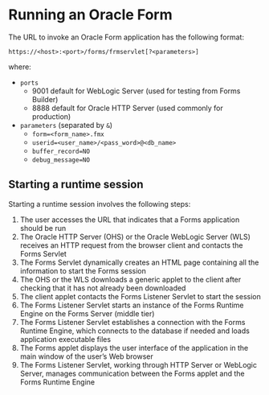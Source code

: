 # Running an Oracle Form

The URL to invoke an Oracle Form application has the following format:

    https://<host>:<port>/forms/frmservlet[?<parameters>]

where:

- ```ports```
    - 9001 default for WebLogic Server (used for testing from Forms Builder)
    - 8888 default for Oracle HTTP Server (used commonly for production)
- ```parameters``` (separated by ```&```)
    - ```form=<form_name>.fmx```
    - ```userid=<user_name>/<pass_word>@<db_name>```
    - ```buffer_record=NO```
    - ```debug_message=NO```

## Starting a runtime session

Starting a runtime session involves the following steps:
1. The user accesses the URL that indicates that a Forms application should be run
2. The Oracle HTTP Server (OHS) or the Oracle WebLogic Server (WLS) receives an HTTP request from the browser client and contacts the Forms Servlet
3. The Forms Servlet dynamically creates an HTML page containing all the information to start the Forms session
4. The OHS or the WLS downloads a generic applet to the client after checking that it has not already been downloaded
5. The client applet contacts the Forms Listener Servlet to start the session
6. The Forms Listener Servlet starts an instance of the Forms Runtime Engine on the Forms Server (middle tier)
7. The Forms Listener Servlet establishes a connection with the Forms Runtime Engine, which connects to the database if needed and loads application executable files
8. The Forms applet displays the user interface of the application in the main window of the user’s Web browser
9. The Forms Listener Servlet, working through HTTP Server or WebLogic Server, manages communication between the Forms applet and the Forms Runtime Engine